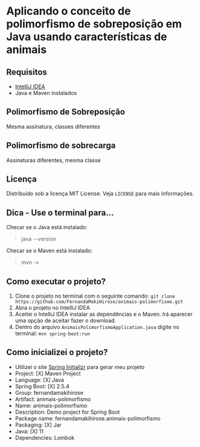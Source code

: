 # Aplicando o conceito de polimorfismo de sobreposição em Java usando características de animais
## Requisitos
- [IntelliJ IDEA](https://www.jetbrains.com/pt-br/idea/download/#section=windows)
- Java e Maven instalados

## Polimorfismo de Sobreposição
Mesma assinatura, classes diferentes

## Polimorfismo de sobrecarga
Assinaturas diferentes, mesma classe

## Licença
Distribuido sob a licença MIT License. Veja `LICENSE` para mais informações.

## Dica - Use o terminal para...
Checar se o Java está instalado:
>java --version

Checar se o Maven está instalado:
>mvn -v 

## Como executar o projeto?
1) Clone o projeto no terminal com o seguinte comando: `git clone https://github.com/FernandaMakiHirose/animais-polimorfismo.git`
2) Abra o projeto no IntelliJ IDEA
3) Aceitei o IntelliJ IDEA instalar as dependências e o Maven. Irá aparecer uma opção de aceitar fazer o download.
4) Dentro do arquivo `AnimaisPolimorfismoApplication.java` digite no terminal: `mvn spring-boot:run`

## Como inicializei o projeto?
- Utilizei o site [Spring Initializr](https://start.spring.io/) para gerar meu projeto
- Project: [X] Maven Project
- Language: [X] Java
- Spring Boot: [X] 2.5.4
- Group: fernandamakihirose
- Artifact: animais-polimorfismo
- Name: animais-polimorfismo
- Description: Demo project for Spring Boot
- Package name: fernandamakihirose.animais-polimorfismo
- Packaging: [X] Jar
- Java: [X] 11 
- Dependencies: Lombok
